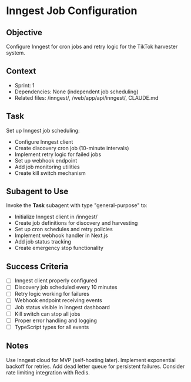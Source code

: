 # Inngest Job Configuration

## Objective

Configure Inngest for cron jobs and retry logic for the TikTok harvester system.

## Context

- Sprint: 1
- Dependencies: None (independent job scheduling)
- Related files: /inngest/, /web/app/api/inngest/, CLAUDE.md

## Task

Set up Inngest job scheduling:

- Configure Inngest client
- Create discovery cron job (10-minute intervals)
- Implement retry logic for failed jobs
- Set up webhook endpoint
- Add job monitoring utilities
- Create kill switch mechanism

## Subagent to Use

Invoke the **Task** subagent with type "general-purpose" to:

- Initialize Inngest client in /inngest/
- Create job definitions for discovery and harvesting
- Set up cron schedules and retry policies
- Implement webhook handler in Next.js
- Add job status tracking
- Create emergency stop functionality

## Success Criteria

- [ ] Inngest client properly configured
- [ ] Discovery job scheduled every 10 minutes
- [ ] Retry logic working for failures
- [ ] Webhook endpoint receiving events
- [ ] Job status visible in Inngest dashboard
- [ ] Kill switch can stop all jobs
- [ ] Proper error handling and logging
- [ ] TypeScript types for all events

## Notes

Use Inngest cloud for MVP (self-hosting later). Implement exponential backoff for retries. Add dead letter queue for persistent failures. Consider rate limiting integration with Redis.
